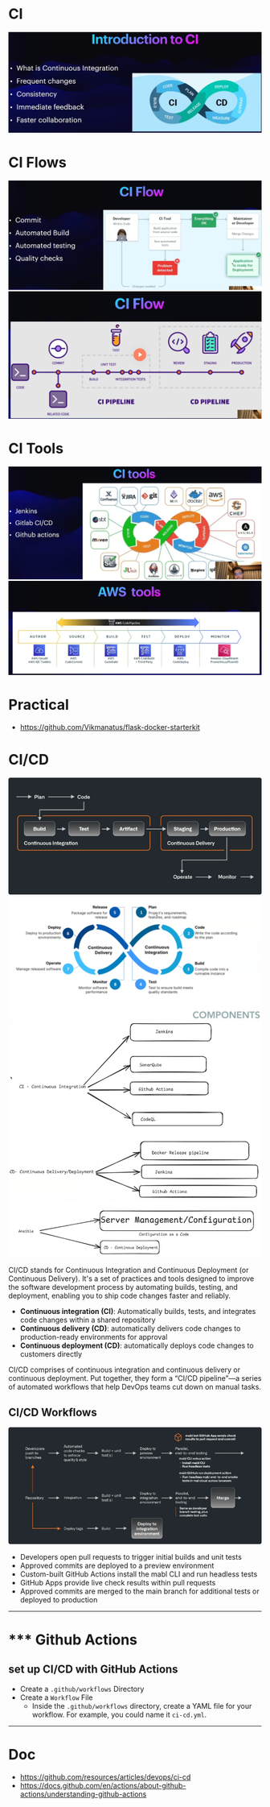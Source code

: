 # CI
![Alt text](assets/INTRO_CI_CD.png)

# CI Flows

![Alt text](assets/CI_Flows01.png)
![Alt text](assets/CI_Flows02.png)

# CI Tools
![Alt text](assets/ci_tools.png)
![Alt text](assets/aws_tools.png)


# Practical
- https://github.com/Vikmanatus/flask-docker-starterkit

# CI/CD
![Alt text](assets/ci_cd.png)
![Alt text](assets/ci_cd1.png)
![Alt text](assets/ci_cd2.png)
![Alt text](assets/ci_cd3.png)

CI/CD stands for Continuous Integration and Continuous Deployment (or Continuous Delivery). It's a set of practices and tools designed to improve the software development process by automating builds, testing, and deployment, enabling you to ship code changes faster and reliably.

- **Continuous integration (CI)**: Automatically builds, tests, and integrates code changes within a shared repository
- **Continuous delivery (CD)**: automatically delivers code changes to production-ready environments for approval
- **Continuous deployment (CD)**: automatically deploys code changes to customers directly

CI/CD comprises of continuous integration and continuous delivery or continuous deployment. Put together, they form a “CI/CD pipeline”—a series of automated workflows that help DevOps teams cut down on manual tasks.


## CI/CD Workflows
![alt text](assets/ci_cd_workflows.png)
- Developers open pull requests to trigger initial builds and unit tests
- Approved commits are deployed to a preview environment
- Custom-built GitHub Actions install the mabl CLI and run headless tests
- GitHub Apps provide live check results within pull requests
- Approved commits are merged to the main branch for additional tests or deployed to production



-------------
# *** Github Actions
## set up CI/CD with GitHub Actions
- Create a ```.github/workflows``` Directory
- Create a ```Workflow``` File
  - Inside the ```.github/workflows``` directory, create a YAML file for your workflow. For example, you could name it ```ci-cd.yml```.
------------


# Doc
- https://github.com/resources/articles/devops/ci-cd
- https://docs.github.com/en/actions/about-github-actions/understanding-github-actions